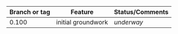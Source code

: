 | Branch or tag | Feature                                               | Status/Comments |
|---------------|-------------------------------------------------------|-----------------|
| 0.100         | initial groundwork                                    | *underway*      |
